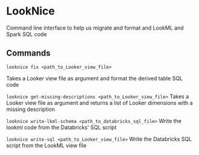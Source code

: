 # LookNice
Command line interface to help us migrate and format and LookML and Spark SQL code

## Commands
```
looknice fix <path_to_Looker_view_file>
```
Takes a Looker view file as argument and format the derived table SQL code

```looknice get-missing-descriptions <path_to_Looker_view_file>```
Takes a Looker view file as argument and returns a list of Looker dimensions with a missing description

```looknice write-lkml-schema <path_to_databricks_sql_file>```
Write the lookml code from the Databricks' SQL script

```looknice write-sql <path_to_Looker_view_file>```
Write the Databricks SQL script from the LookML view file


